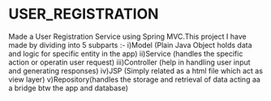 # USER_REGISTRATION
Made a User Registration Service using Spring MVC.This project I have made by dividing into 5 subparts :-
i)Model (Plain Java Object holds data and logic for specific entity in the app)
ii)Service (handles the specific action or operatin user request)
iii)Controller (help in handling user input and generating responses)
iv)JSP (Simply related as a html file which act as view layer)
v)Repository(handles the storage and retrieval of data acting aa a bridge btw the app and database)

